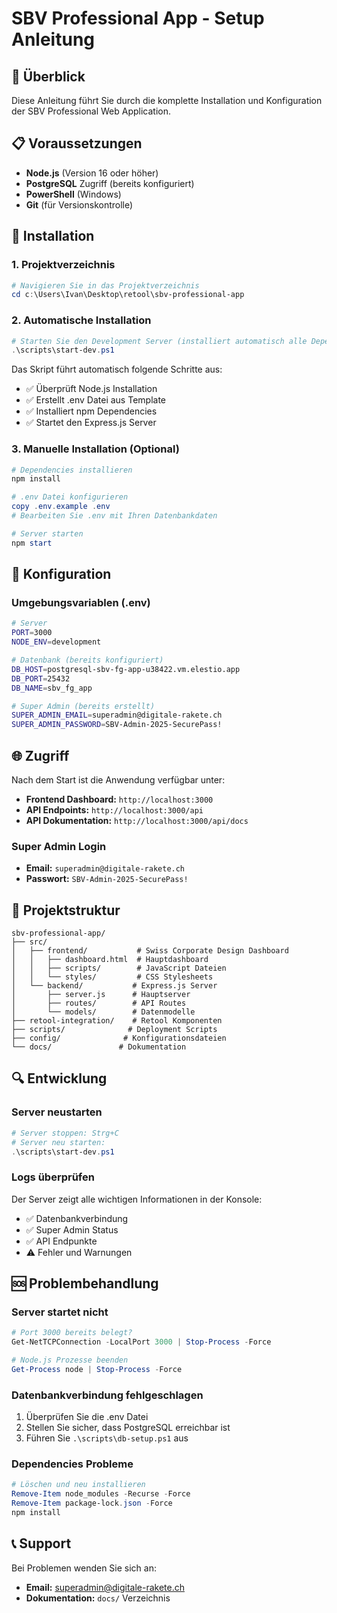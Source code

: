# SBV Professional App - Setup Anleitung

## 🎯 Überblick

Diese Anleitung führt Sie durch die komplette Installation und Konfiguration der SBV Professional Web Application.

## 📋 Voraussetzungen

- **Node.js** (Version 16 oder höher)
- **PostgreSQL** Zugriff (bereits konfiguriert)
- **PowerShell** (Windows)
- **Git** (für Versionskontrolle)

## 🚀 Installation

### 1. Projektverzeichnis

```powershell
# Navigieren Sie in das Projektverzeichnis
cd c:\Users\Ivan\Desktop\retool\sbv-professional-app
```

### 2. Automatische Installation

```powershell
# Starten Sie den Development Server (installiert automatisch alle Dependencies)
.\scripts\start-dev.ps1
```

Das Skript führt automatisch folgende Schritte aus:
- ✅ Überprüft Node.js Installation
- ✅ Erstellt .env Datei aus Template
- ✅ Installiert npm Dependencies
- ✅ Startet den Express.js Server

### 3. Manuelle Installation (Optional)

```powershell
# Dependencies installieren
npm install

# .env Datei konfigurieren
copy .env.example .env
# Bearbeiten Sie .env mit Ihren Datenbankdaten

# Server starten
npm start
```

## 🔧 Konfiguration

### Umgebungsvariablen (.env)

```bash
# Server
PORT=3000
NODE_ENV=development

# Datenbank (bereits konfiguriert)
DB_HOST=postgresql-sbv-fg-app-u38422.vm.elestio.app
DB_PORT=25432
DB_NAME=sbv_fg_app

# Super Admin (bereits erstellt)
SUPER_ADMIN_EMAIL=superadmin@digitale-rakete.ch
SUPER_ADMIN_PASSWORD=SBV-Admin-2025-SecurePass!
```

## 🌐 Zugriff

Nach dem Start ist die Anwendung verfügbar unter:

- **Frontend Dashboard:** `http://localhost:3000`
- **API Endpoints:** `http://localhost:3000/api`
- **API Dokumentation:** `http://localhost:3000/api/docs`

### Super Admin Login

- **Email:** `superadmin@digitale-rakete.ch`
- **Passwort:** `SBV-Admin-2025-SecurePass!`

## 📁 Projektstruktur

```
sbv-professional-app/
├── src/
│   ├── frontend/           # Swiss Corporate Design Dashboard
│   │   ├── dashboard.html  # Hauptdashboard
│   │   ├── scripts/        # JavaScript Dateien
│   │   └── styles/         # CSS Stylesheets
│   └── backend/           # Express.js Server
│       ├── server.js      # Hauptserver
│       ├── routes/        # API Routes
│       └── models/        # Datenmodelle
├── retool-integration/    # Retool Komponenten
├── scripts/              # Deployment Scripts
├── config/              # Konfigurationsdateien
└── docs/               # Dokumentation
```

## 🔍 Entwicklung

### Server neustarten

```powershell
# Server stoppen: Strg+C
# Server neu starten:
.\scripts\start-dev.ps1
```

### Logs überprüfen

Der Server zeigt alle wichtigen Informationen in der Konsole:
- ✅ Datenbankverbindung
- ✅ Super Admin Status
- ✅ API Endpunkte
- ⚠️ Fehler und Warnungen

## 🆘 Problembehandlung

### Server startet nicht

```powershell
# Port 3000 bereits belegt?
Get-NetTCPConnection -LocalPort 3000 | Stop-Process -Force

# Node.js Prozesse beenden
Get-Process node | Stop-Process -Force
```

### Datenbankverbindung fehlgeschlagen

1. Überprüfen Sie die .env Datei
2. Stellen Sie sicher, dass PostgreSQL erreichbar ist
3. Führen Sie `.\scripts\db-setup.ps1` aus

### Dependencies Probleme

```powershell
# Löschen und neu installieren
Remove-Item node_modules -Recurse -Force
Remove-Item package-lock.json -Force
npm install
```

## 📞 Support

Bei Problemen wenden Sie sich an:
- **Email:** superadmin@digitale-rakete.ch
- **Dokumentation:** `docs/` Verzeichnis
